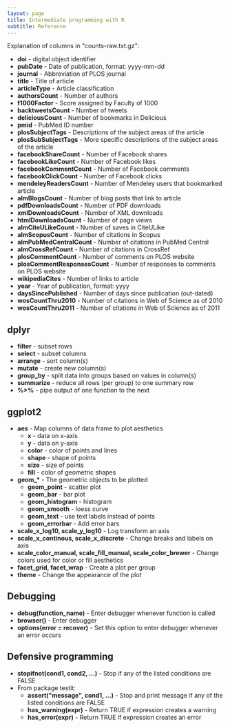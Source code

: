 ```yaml
---
layout: page
title: Intermediate programming with R
subtitle: Reference
---
```


Explanation of columns in "counts-raw.txt.gz":

* **doi** - digital object identifier
* **pubDate** - Date of publication, format: yyyy-mm-dd
* **journal** - Abbreviation of PLOS journal
* **title** - Title of article
* **articleType** - Article classification
* **authorsCount** - Number of authors
* **f1000Factor** - Score assigned by Faculty of 1000
* **backtweetsCount** - Number of tweets
* **deliciousCount** - Number of bookmarks in Delicious
* **pmid** - PubMed ID number
* **plosSubjectTags** - Descriptions of the subject areas of the article
* **plosSubSubjectTags** - More specific descriptions of the subject areas of the article
* **facebookShareCount** - Number of Facebook shares 
* **facebookLikeCount** - Number of Facebook likes
* **facebookCommentCount** - Number of Facebook comments
* **facebookClickCount** - Number of Facebook clicks
* **mendeleyReadersCount** - Number of Mendeley users that bookmarked article
* **almBlogsCount** - Number of blog posts that link to article
* **pdfDownloadsCount** - Number of PDF downloads
* **xmlDownloadsCount** - Number of XML downloads
* **htmlDownloadsCount** - Number of page views
* **almCiteULikeCount** - Number of saves in CiteULike
* **almScopusCount** - Number of citations in Scopus
* **almPubMedCentralCount** - Number of citations in PubMed Central
* **almCrossRefCount** - Number of citations in CrossRef
* **plosCommentCount** - Number of comments on PLOS website
* **plosCommentResponsesCount** - Number of responses to comments on PLOS website
* **wikipediaCites** - Number of links to article
* **year** - Year of publication, format: yyyy
* **daysSincePublished** - Number of days since publication (out-dated)
* **wosCountThru2010** - Number of citations in Web of Science as of 2010
* **wosCountThru2011** - Number of citations in Web of Science as of 2011

## dplyr

* **filter** - subset rows
* **select** - subset columns
* **arrange** - sort column(s)
* **mutate** - create new column(s)
* **group_by** - split data into groups based on values in column(s)
* **summarize** - reduce all rows (per group) to one summary row
* **%>%** - pipe output of one function to the next

## ggplot2

* **aes** - Map columns of data frame to plot aesthetics
    * **x** - data on x-axis
    * **y** - data on y-axis
    * **color** - color of points and lines
    * **shape** - shape of points
    * **size** - size of points
    * **fill** - color of geometric shapes
* **geom\_\*** - The geometric objects to be plotted
    * **geom_point** - scatter plot
    * **geom_bar** - bar plot
    * **geom_histogram** - histogram
    * **geom_smooth** - loess curve
    * **geom_text** - use text labels instead of points
    * **geom_errorbar** - Add error bars
* **scale_x_log10, scale_y_log10** - Log transform an axis
* **scale_x_continous, scale_x_discrete** - Change breaks and labels on axis
* **scale_color_manual, scale_fill_manual, scale_color_brewer** - Change colors used for color or fill aesthetics
* **facet_grid, facet_wrap** - Create a plot per group
* **theme** - Change the appearance of the plot

## Debugging

* **debug(function_name)** - Enter debugger whenever function is called
* **browser()** - Enter debugger
* **options(error = recover)** - Set this option to enter debugger whenever an error occurs

## Defensive programming

* **stopifnot(cond1, cond2, ...)** - Stop if any of the listed conditions are FALSE
* From package testit:
    * **assert("message", cond1, ...)** - Stop and print message if any of the listed conditions are FALSE
    * **has_warning(expr)** - Return TRUE if expression creates a warning
    * **has_error(expr)** - Return TRUE if expression creates an error


